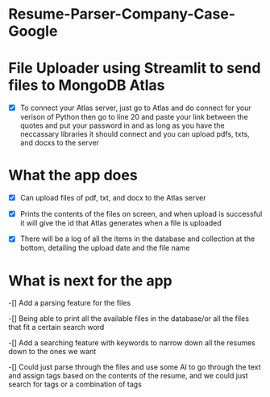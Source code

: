 # Resume-Parser-Company-Case-Google
# File Uploader using Streamlit to send files to MongoDB Atlas


-[x] To connect your Atlas server, just go to Atlas and do connect for your verison of Python
then go to line 20 and paste your link between the quotes and put your password in and as long 
as you have the neccassary libraries it should connect and you can upload pdfs, txts, and docxs to the server

# What the app does

-[x] Can upload files of pdf, txt, and docx to the Atlas server

-[x] Prints the contents of the files on screen, and when upload is successful it will give the id that Atlas generates when a file is uploaded

-[x] There will be a log of all the items in the database and collection at the bottom, detailing the upload date and the file name

# What is next for the app

-[] Add a parsing feature for the files

-[] Being able to print all the available files in the database/or all the files that fit a certain search word

-[] Add a searching feature with keywords to narrow down all the resumes down to the ones we want

-[] Could just parse through the files and use some AI to go through the text and assign tags based on the contents of the resume, and we could just search for tags or a combination of tags
